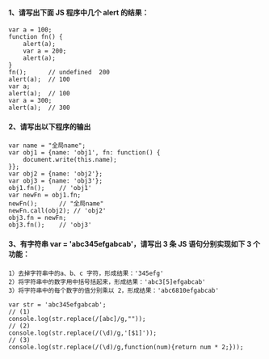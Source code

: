 #### 1、请写出下面 JS 程序中几个 alert 的结果：
```
var a = 100;
function fn() {
    alert(a);      
    var a = 200;
    alert(a);
}
fn();      // undefined  200
alert(a);  // 100
var a;
alert(a);  // 100
var a = 300;
alert(a);  // 300
```
#### 2、请写出以下程序的输出
```
var name = "全局name";
var obj1 = {name: 'obj1', fn: function() {
    document.write(this.name);
}};
var obj2 = {name: 'obj2'};
var obj3 = {name: 'obj3'};
obj1.fn();    // 'obj1'
var newFn = obj1.fn;
newFn();      // "全局name"
newFn.call(obj2); // 'obj2'
obj3.fn = newFn;
obj3.fn();    // 'obj3'
```
#### 3、有字符串 var = 'abc345efgabcab'，请写出 3 条 JS 语句分别实现如下 3 个功能：
    1）去掉字符串中的a、b、c 字符，形成结果：'345efg'
    2）将字符串中的数字用中括号括起来，形成结果：'abc3[5]efgabcab'
    3）将字符串中的每个数字的值分别乘以 2，形成结果：'abc6810efgabcab'
```
var str = 'abc345efgabcab';
// (1)
console.log(str.replace(/[abc]/g,""));
// (2)
console.log(str.replace(/(\d)/g,'[$1]'));
// (3)
console.log(str.replace(/(\d)/g,function(num){return num * 2;}));
```
